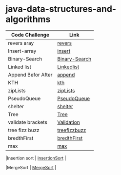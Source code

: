 # java-data-structures-and-algorithms

| Code Challenge | Link |
|----------------|------|
| revers aray    |[revers](challenge/readme.md)|
| Insert-array   | [insert](day2/day2ch.md)|
| Binary-Search  |[Binary-Search](day3/d3.md)|
| Linked list  | [Linkedlist](linked/day5.md)|
| Append Befor After | [append](linked/day5.md)|
| KTH  | [kth](day7/d7.md)|
|  zipLists     |      [zipLists](day8/d8.md)      |
| PseudoQueue   |   [PseudoQueue](day11/d11.md)      |
| shelter     | [shelter](day12/d12.md)      |
| Tree     | [Tree](day15/d15.md)      |
|  validate brackets  | [Validation](day13/d13.md)      |
|  tree fizz buzz  | [treefizzbuzz](day18/d18.md)      |
|  bredthFirst | [bredthFirst](day17/d17.md)      |
| max | [max](day16/d16.md)      |

|Insertion sort | [insertionSort](sort/readme/d26.md)      |

|MergeSort | [MergeSort](sort/readme/d26.md)      |


